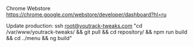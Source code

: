 Chrome Webstore
https://chrome.google.com/webstore/developer/dashboard?hl=ru

Update production:
ssh root@youtrack-tweaks.com "cd /var/www/youtrack-tweaks/ && git pull && cd repository/ && npm run build && cd ../menu && ng build"